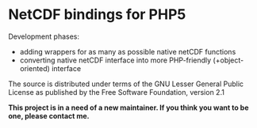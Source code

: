 NetCDF bindings for PHP5
========================

Development phases:

 * adding wrappers for as many as possible native netCDF functions
 * converting native netCDF interface into more PHP-friendly (+object-oriented) interface

The source is distributed under terms of the GNU Lesser General Public License as published by the Free Software Foundation, version 2.1

**This project is in a need of a new maintainer. If you think you want to be one, please contact me.**
